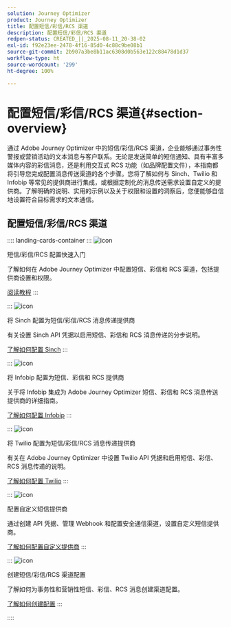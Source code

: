 ```yaml
---
solution: Journey Optimizer
product: Journey Optimizer
title: 配置短信/彩信/RCS 渠道
description: 配置短信/彩信/RCS 渠道
redpen-status: CREATED_||_2025-08-11_20-38-02
exl-id: f92e23ee-2478-4f16-85d0-4c88c9be08b1
source-git-commit: 2b907a3be8b11ac6308d0b563e122c88478d1d37
workflow-type: ht
source-wordcount: '299'
ht-degree: 100%

---
```


# 配置短信/彩信/RCS 渠道{#section-overview}

通过 Adobe Journey Optimizer 中的短信/彩信/RCS 渠道，企业能够通过事务性警报或营销活动的文本消息与客户联系。无论是发送简单的短信通知、具有丰富多媒体内容的彩信消息，还是利用交互式 RCS 功能（如品牌配置文件），本指南都将引导您完成配置消息传送渠道的各个步骤。您将了解如何与 Sinch、Twilio 和 Infobip 等常见的提供商进行集成，或根据定制化的消息传送需求设置自定义的提供商。了解明确的说明、实用的示例以及关于权限和设置的洞察后，您便能够自信地设置符合目标需求的文本通信。

## 配置短信/彩信/RCS 渠道

:::: landing-cards-container
:::
![icon](https://cdn.experienceleague.adobe.com/icons/circle-play.svg)

短信/彩信/RCS 配置快速入门

了解如何在 Adobe Journey Optimizer 中配置短信、彩信和 RCS 渠道，包括提供商设置和权限。

[阅读教程](../using/sms/sms-configuration.md)
:::

:::
![icon](https://cdn.experienceleague.adobe.com/icons/puzzle-piece.svg)

将 Sinch 配置为短信/彩信/RCS 消息传递提供商

有关设置 Sinch API 凭据以启用短信、彩信和 RCS 消息传递的分步说明。

[了解如何配置 Sinch](../using/sms/sms-configuration-sinch.md)
:::

:::
![icon](https://cdn.experienceleague.adobe.com/icons/puzzle-piece.svg)

将 Infobip 配置为短信、彩信和 RCS 提供商

关于将 Infobip 集成为 Adobe Journey Optimizer 短信、彩信和 RCS 消息传送提供商的详细指南。

[了解如何配置 Infobip](../using/sms/sms-configuration-infobip.md)
:::

:::
![icon](https://cdn.experienceleague.adobe.com/icons/puzzle-piece.svg)

将 Twilio 配置为短信/彩信/RCS 消息传递提供商

有关在 Adobe Journey Optimizer 中设置 Twilio API 凭据和启用短信、彩信、RCS 消息传递的说明。

[了解如何配置 Twilio](../using/sms/sms-configuration-twilio.md)
:::

:::
![icon](https://cdn.experienceleague.adobe.com/icons/code-branch.svg)

配置自定义短信提供商

通过创建 API 凭据、管理 Webhook 和配置安全通信渠道，设置自定义短信提供商。

[了解如何配置自定义提供商](../using/sms/sms-configuration-custom.md)
:::

:::
![icon](https://cdn.experienceleague.adobe.com/icons/gear.svg)

创建短信/彩信/RCS 渠道配置

了解如何为事务性和营销性短信、彩信、RCS 消息创建渠道配置。

[了解如何创建配置](../using/sms/sms-configuration-surface.md)
:::

::::
